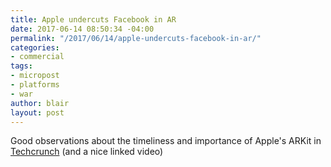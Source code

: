 ```yaml
---
title: Apple undercuts Facebook in AR
date: 2017-06-14 08:50:34 -04:00
permalink: "/2017/06/14/apple-undercuts-facebook-in-ar/"
categories:
- commercial
tags:
- micropost
- platforms
- war
author: blair
layout: post
---
```


Good observations about the timeliness and importance of Apple's ARKit in [Techcrunch](https://techcrunch.com/2017/06/13/augmented-reality-platform-wars/) (and a nice linked video)
